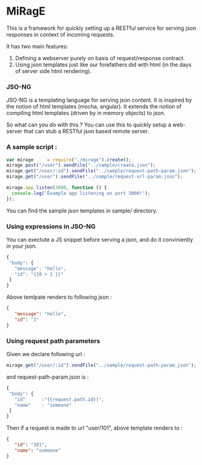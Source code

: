 # MiRagE

This is a framework for quickly setting up a RESTful service for serving json responses in context of incoming requests.

 It has two main features:
   1. Defining a webserver purely on basis of request/response contract.
   2. Using json templates just like our forefathers did with html (in the days of server side html rendering).

 ### JSO-NG
   JSO-NG is a templating language for serving json content.
   It is inspired by the notion of html templates (mocha, angular).
   It extends the notion of compiling html templates (driven by in memory objects) to json.

 So what can you do with this ?
 You can use this to quickly setup a web-server that can stub a RESTful json based remote server.

 ### A sample script :

 ```javascript
 var mirage     = require("./mirage").create();
 mirage.post("/user").sendFile("../sample/create.json");
 mirage.get("/user/:id").sendFile("../sample/request-path-param.json");
 mirage.get("/user").sendFile("../sample/request-url-param.json");

 mirage.app.listen(3000, function () {
   console.log('Example app listening on port 3000!');
 });
```
You can find the sample json templates in sample/ directory.

 ### Using expressions in JSO-NG
You can exectute a JS snippet before serving a json, and do it conviniently in your json.
 ```javascript
{
  "body": {
    "message": "hello",
    "id": "{{0 + 1 }}"
  }
}
```

Above temlpate renders to following json : 
 ```json
 {
    "message": "hello",
    "id": "1"
}
 ```
### Using request path parameters
Given we declare following url :
 ```javascript
 mirage.get("/user/:id").sendFile("../sample/request-path-param.json");
```
 and request-path-param.json is : 
 ```javascript
{
  "body": {
    "id"      :"{{request.path.id}}",
    "name"    : "someone"
  }
}
```
Then if a request is made to url "user/101", above template renders to : 
 ```json
 {
    "id": "101",
    "name": "someone"
}
```

